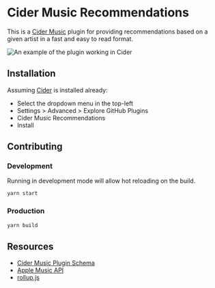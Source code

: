 # Cider Music Recommendations

This is a [Cider Music](https://github.com/ciderapp/Cider) plugin for providing recommendations based on a given artist in a fast and easy to read format.

![An example of the plugin working in Cider](https://i.imgur.com/cWzWGVO.jpg)

## Installation

Assuming [Cider](https://github.com/ciderapp/Cider) is installed already:

* Select the dropdown menu in the top-left
* Settings > Advanced > Explore GitHub Plugins
* Cider Music Recommendations
* Install

## Contributing


### Development

Running in development mode will allow hot reloading on the build.

```bash
yarn start
```

### Production

```bash
yarn build
```

## Resources

* [Cider Music Plugin Schema](https://github.com/ciderapp/plugin-schema-poc)
* [Apple Music API](https://developer.apple.com/documentation/applemusicapi)
* [rollup.js](https://rollupjs.org/guide/en/)
